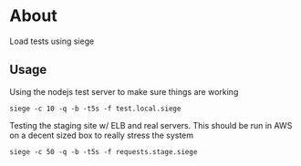 # About

Load tests using siege

## Usage

Using the nodejs test server to make sure things are working

`siege -c 10 -q -b -t5s -f test.local.siege`

Testing the staging site w/ ELB and real servers. This should be run in 
AWS on a decent sized box to really stress the system

`siege -c 50 -q -b -t5s -f requests.stage.siege`
